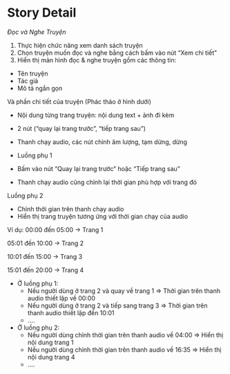 # Story Detail

*Đọc và Nghe Truyện*

1. Thực hiện chức năng xem danh sách truyện
2. Chọn truyện muốn đọc và nghe bằng cách bấm vào nút “Xem chi tiết”
3. Hiển thị màn hình đọc & nghe truyện gồm các thông tin:
- Tên truyện
- Tác giả
- Mô tả ngắn gọn

Và phần chi tiết của truyện (Phác thảo ở hình dưới)

- Nội dung từng trang truyện: nội dung text + ảnh đi kèm
- 2 nút (“quay lại trang trước”, “tiếp trang sau”)
- Thanh chạy audio, các nút chỉnh âm lượng, tạm dừng, dừng

- Luồng phụ 1
- Bấm vào nút “Quay lại trang trước” hoặc “Tiếp trang sau”
- Thanh chạy audio cũng chỉnh lại thời gian phù hợp với trang đó

Luồng phụ 2

- Chỉnh thời gian trên thanh chạy audio
- Hiển thị trang truyện tương ứng với thời gian chạy của audio

Ví dụ: 00:00 đến 05:00 → Trang 1

05:01 đến 10:00 → Trang 2

10:01 đến 15:00 → Trang 3

15:01 đến 20:00 → Trang 4

- Ở luồng phụ 1:
    - Nếu người dùng ở trang 2 và quay về trang 1 => Thời gian trên thanh audio thiết lập về 00:00
    - Nếu người dùng ở trang 2 và tiếp sang trang 3 => Thời gian trên thanh audio thiết lập đến 10:01
    - ....
- Ở luồng phụ 2:
    - Nếu người dùng chỉnh thời gian trên thanh audio về 04:00 => Hiển thị nội dung trang 1
    - Nếu người dùng chỉnh thời gian trên thanh audio về 16:35 => Hiển thị nội dung trang 4
    - ….